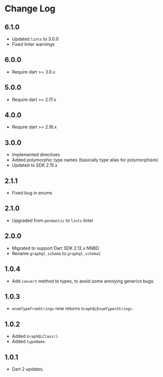 # Change Log

## 6.1.0

* Updated `lints` to 3.0.0
* Fixed linter warnings

## 6.0.0

* Require dart >= 3.0.x

## 5.0.0

* Require dart >= 2.17.x

## 4.0.0

* Require dart >= 2.16.x

## 3.0.0

* Implemented directives
* Added polymorphic type names (basically type alias for polymorphism)
* Updated to SDK 2.15.x
  
## 2.1.1

* Fixed bug in enums

## 2.1.0

* Upgraded from `pendantic` to `lints` linter

## 2.0.0

* Migrated to support Dart SDK 2.12.x NNBD
* Rename `graphql_schema` to `graphql_schema2`

## 1.0.4

* Add `convert` method to types, to avoid some annoying generics bugs.

## 1.0.3

* `enumTypeFromStrings` now returns `GraphQLEnumType<String>`.

## 1.0.2

* Added `GraphQLClass()`.
* Added `typeName`.

## 1.0.1

* Dart 2 updates.
